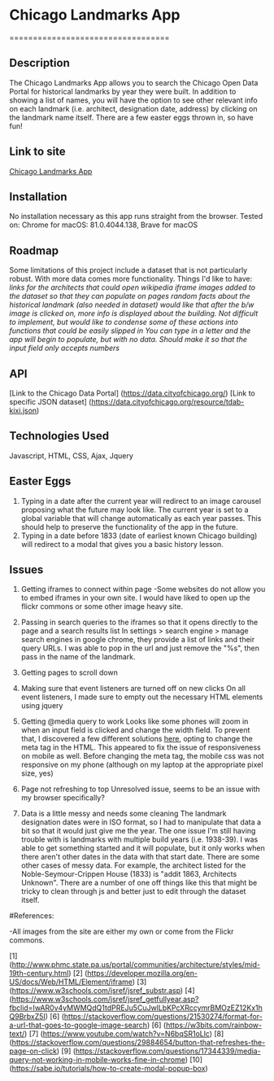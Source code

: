 # Chicago Landmarks App

==================================

## Description
The Chicago Landmarks App allows you to search the Chicago Open Data Portal for historical landmarks by year they were built. In addition to showing a list of names, you will have the option to see other relevant info on each landmark (i.e. architect, designation date, address) by clicking on the landmark name itself. There are a few easter eggs thrown in, so have fun!

## Link to site
[Chicago Landmarks App](https://btaz21.github.io/chicago-landmarks-app/)

## Installation
No installation necessary as this app runs straight from the browser.
Tested on: Chrome for macOS: 81.0.4044.138, Brave for macOS

## Roadmap
Some limitations of this project include a dataset that is not particularly robust. With more data comes more functionality. Things I'd like to have:
*links for the architects that could open wikipedia iframe*
*images added to the dataset so that they can populate on pages*
*random facts about the historical landmark (also needed in dataset)*
*would like that after the b/w image is clicked on, more info is displayed about the building. Not difficult to implement, but would like to condense some of these actions into functions that could be easily slipped in*
*You can type in a letter and the app will begin to populate, but with no data. Should make it so that the input field only accepts numbers*

## API
[Link to the Chicago Data Portal] (https://data.cityofchicago.org/)
[Link to specific JSON dataset] (https://data.cityofchicago.org/resource/tdab-kixi.json)

## Technologies Used
Javascript, HTML, CSS, Ajax, Jquery

## Easter Eggs
1. Typing in a date after the current year will redirect to an image carousel proposing what the future may look like. The current year is set to a global variable that will change automatically as each year passes. This should help to preserve the functionality of the app in the future.
2. Typing in a date before 1833 (date of earliest known Chicago building) will redirect to a modal that gives you a basic history lesson.

## Issues

1. Getting iframes to connect within page
-Some websites do not allow you to embed iframes in your own site. I would have liked to open up the flickr commons or some other image heavy site.

2. Passing in search queries to the iframes so that it opens directly to the page and a search results list
In settings > search engine > manage search engines in google chrome, they provide a list of links and their query URLs. I was able to pop in the url and just remove the "%s", then pass in the name of the landmark.

3. Getting pages to scroll down

4. Making sure that event listeners are turned off on new clicks
On all event listeners, I made sure to empty out the necessary HTML elements using jquery

5. Getting @media query to work
Looks like some phones will zoom in when an input field is clicked and change the width field. To prevent that, I discovered a few different solutions [here](https://www.warrenchandler.com/2019/04/02/stop-iphones-from-zooming-in-on-form-fields/), opting to change the meta tag in the HTML. This appeared to fix the issue of responsiveness on mobile as well. Before changing the meta tag, the mobile css was not responsive on my phone (although on my laptop at the appropriate pixel size, yes)

6. Page not refreshing to top
Unresolved issue, seems to be an issue with my browser specifically?

7. Data is a little messy and needs some cleaning
The landmark designation dates were in ISO format, so I had to manipulate that data a bit so that it would just give me the year. The one issue I'm still having trouble with is landmarks with multiple build years (i.e. 1938-39). I was able to get something started and it will populate, but it only works when there aren't other dates in the data with that start date. There are some other cases of messy data. For example, the architect listed for the Noble-Seymour-Crippen House (1833) is "addit 1863, Architects Unknown". There are a number of one off things like this that might be tricky to clean through js and better just to edit through the dataset itself.


#References:

-All images from the site are either my own or come from the Flickr commons.

[1] (http://www.phmc.state.pa.us/portal/communities/architecture/styles/mid-19th-century.html)
[2] (https://developer.mozilla.org/en-US/docs/Web/HTML/Element/iframe)
[3] (https://www.w3schools.com/jsref/jsref_substr.asp)
[4] (https://www.w3schools.com/jsref/jsref_getfullyear.asp?fbclid=IwAR0v4yMWMQdQ1tdPREJu5CuJwlLbKPcXRccymrBMOzEZ12Kx1hQ9BrbxZ5I)
[6] (https://stackoverflow.com/questions/21530274/format-for-a-url-that-goes-to-google-image-search)
[6] (https://w3bits.com/rainbow-text/)
[7] (https://www.youtube.com/watch?v=N6bqSR1oLlc)
[8] (https://stackoverflow.com/questions/29884654/button-that-refreshes-the-page-on-click)
[9] (https://stackoverflow.com/questions/17344339/media-query-not-working-in-mobile-works-fine-in-chrome)
[10] (https://sabe.io/tutorials/how-to-create-modal-popup-box)
